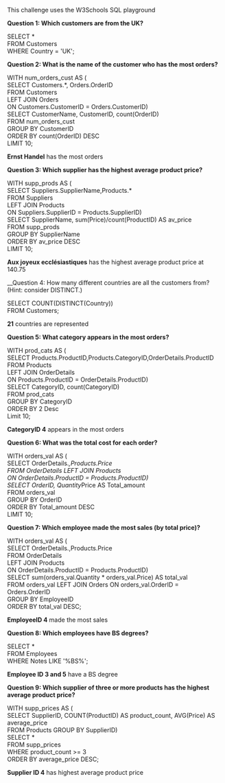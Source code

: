 This challenge uses the W3Schools SQL playground

__Question 1: Which customers are from the UK?__ 

SELECT * \
FROM Customers \
WHERE Country = 'UK';

__Question 2: What is the name of the customer who has the most orders?__

WITH num_orders_cust AS ( \
  SELECT Customers.*, Orders.OrderID \
  FROM Customers \
  LEFT JOIN Orders \
  ON Customers.CustomerID = Orders.CustomerID) \
SELECT CustomerName, CustomerID, count(OrderID) \
  FROM num_orders_cust \
  GROUP BY CustomerID \
  ORDER BY count(OrderID) DESC \
  LIMIT 10;

__Ernst Handel__ has the most orders

__Question 3: Which supplier has the highest average product price?__

WITH supp_prods AS (\
  SELECT Suppliers.SupplierName,Products.* \
  FROM Suppliers \
  LEFT JOIN Products \
  ON Suppliers.SupplierID = Products.SupplierID) \
SELECT SupplierName, sum(Price)/count(ProductID) AS av_price \
  FROM supp_prods \
  GROUP BY SupplierName \
  ORDER BY av_price DESC \
  LIMIT 10;

__Aux joyeux ecclésiastiques__ has the highest average product price at 140.75

__Question 4: How many different countries are all the customers from? (Hint: consider DISTINCT.) 

SELECT COUNT(DISTINCT(Country))\
FROM Customers;

__21__ countries are represented

__Question 5: What category appears in the most orders?__ 

WITH prod_cats AS (\
  SELECT Products.ProductID,Products.CategoryID,OrderDetails.ProductID \
  FROM Products \
  LEFT JOIN OrderDetails \
  ON Products.ProductID = OrderDetails.ProductID) \
SELECT CategoryID, count(CategoryID) \
  FROM prod_cats \
  GROUP BY CategoryID \
  ORDER BY 2 Desc \
  Limit 10;

__CategoryID 4__ appears in the most orders

__Question 6: What was the total cost for each order?__ 

WITH orders_val AS (\
  SELECT OrderDetails.*,Products.Price\
  FROM OrderDetails LEFT JOIN Products\
  ON OrderDetails.ProductID = Products.ProductID)\
SELECT OrderID, Quantity*Price AS Total_amount\
 FROM orders_val\
 GROUP BY OrderID\
 ORDER BY Total_amount DESC\
 LIMIT 10;

__Question 7: Which employee made the most sales (by total price)?__ 

WITH orders_val AS (\
  SELECT OrderDetails.,Products.Price \
  FROM OrderDetails \
  LEFT JOIN Products \
  ON OrderDetails.ProductID = Products.ProductID) \
SELECT sum(orders_val.Quantity * orders_val.Price) AS total_val\
FROM orders_val LEFT JOIN Orders ON orders_val.OrderID = Orders.OrderID \
GROUP BY EmployeeID \
ORDER BY total_val DESC;

__EmployeeID 4__ made the most sales

__Question 8: Which employees have BS degrees?__

SELECT * \
FROM Employees \
WHERE Notes LIKE '%BS%';

__Employee ID 3 and 5__ have a BS degree

__Question 9: Which supplier of three or more products has the highest average product price?__

WITH supp_prices AS (\
  SELECT SupplierID, COUNT(ProductID) AS product_count, AVG(Price) AS average_price \
  FROM Products GROUP BY SupplierID) \
SELECT * \
  FROM supp_prices \
  WHERE product_count >= 3 \
  ORDER BY average_price DESC;

__Supplier ID 4__ has highest average product price
